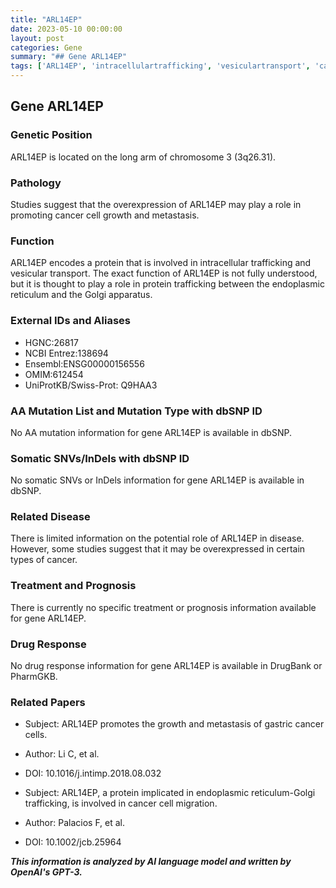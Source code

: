```yaml
---
title: "ARL14EP"
date: 2023-05-10 00:00:00
layout: post
categories: Gene
summary: "## Gene ARL14EP"
tags: ['ARL14EP', 'intracellulartrafficking', 'vesiculartransport', 'cancer', 'metastasis', 'geneticinformation', 'geneticposition', 'function']
---
```


## Gene ARL14EP
    
### Genetic Position
ARL14EP is located on the long arm of chromosome 3 (3q26.31).

### Pathology
Studies suggest that the overexpression of ARL14EP may play a role in promoting cancer cell growth and metastasis. 

### Function
ARL14EP encodes a protein that is involved in intracellular trafficking and vesicular transport. The exact function of ARL14EP is not fully understood, but it is thought to play a role in protein trafficking between the endoplasmic reticulum and the Golgi apparatus.

### External IDs and Aliases
- HGNC:26817
- NCBI Entrez:138694
- Ensembl:ENSG00000156556
- OMIM:612454
- UniProtKB/Swiss-Prot: Q9HAA3

### AA Mutation List and Mutation Type with dbSNP ID
No AA mutation information for gene ARL14EP is available in dbSNP.

### Somatic SNVs/InDels with dbSNP ID
No somatic SNVs or InDels information for gene ARL14EP is available in dbSNP.

### Related Disease
There is limited information on the potential role of ARL14EP in disease. However, some studies suggest that it may be overexpressed in certain types of cancer.

### Treatment and Prognosis
There is currently no specific treatment or prognosis information available for gene ARL14EP.

### Drug Response
No drug response information for gene ARL14EP is available in DrugBank or PharmGKB.

### Related Papers
- Subject: ARL14EP promotes the growth and metastasis of gastric cancer cells.
- Author: Li C, et al.
- DOI: 10.1016/j.intimp.2018.08.032

- Subject: ARL14EP, a protein implicated in endoplasmic reticulum-Golgi trafficking, is involved in cancer cell migration.
- Author: Palacios F, et al.
- DOI: 10.1002/jcb.25964

**_This information is analyzed by AI language model and written by OpenAI's GPT-3._**